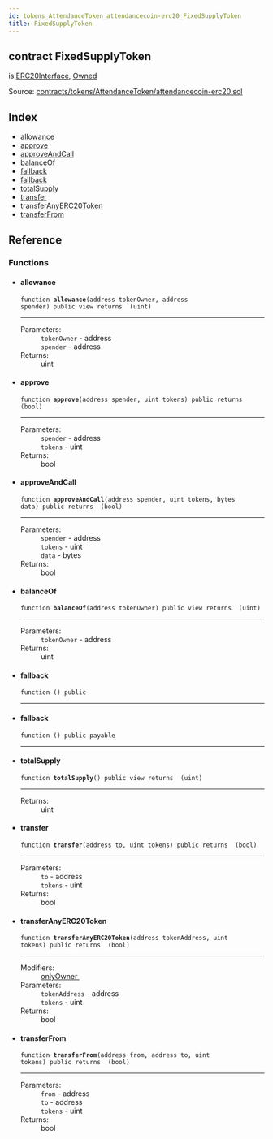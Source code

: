 ```yaml
---
id: tokens_AttendanceToken_attendancecoin-erc20_FixedSupplyToken
title: FixedSupplyToken
---
```


<div class="contract-doc"><div class="contract"><h2 class="contract-header"><span class="contract-kind">contract</span> FixedSupplyToken</h2><p class="base-contracts"><span>is</span> <a href="tokens_AttendanceToken_attendancecoin-erc20_ERC20Interface.html">ERC20Interface</a><span>, </span><a href="tokens_AttendanceToken_attendancecoin-erc20_Owned.html">Owned</a></p><div class="source">Source: <a href="https://github.com/FriendlyUser/solidity-smart-contracts//blob/v0.2.0/contracts/tokens/AttendanceToken/attendancecoin-erc20.sol" target="_blank">contracts/tokens/AttendanceToken/attendancecoin-erc20.sol</a></div></div><div class="index"><h2>Index</h2><ul><li><a href="tokens_AttendanceToken_attendancecoin-erc20_FixedSupplyToken.html#allowance">allowance</a></li><li><a href="tokens_AttendanceToken_attendancecoin-erc20_FixedSupplyToken.html#approve">approve</a></li><li><a href="tokens_AttendanceToken_attendancecoin-erc20_FixedSupplyToken.html#approveAndCall">approveAndCall</a></li><li><a href="tokens_AttendanceToken_attendancecoin-erc20_FixedSupplyToken.html#balanceOf">balanceOf</a></li><li><a href="tokens_AttendanceToken_attendancecoin-erc20_FixedSupplyToken.html#">fallback</a></li><li><a href="tokens_AttendanceToken_attendancecoin-erc20_FixedSupplyToken.html#">fallback</a></li><li><a href="tokens_AttendanceToken_attendancecoin-erc20_FixedSupplyToken.html#totalSupply">totalSupply</a></li><li><a href="tokens_AttendanceToken_attendancecoin-erc20_FixedSupplyToken.html#transfer">transfer</a></li><li><a href="tokens_AttendanceToken_attendancecoin-erc20_FixedSupplyToken.html#transferAnyERC20Token">transferAnyERC20Token</a></li><li><a href="tokens_AttendanceToken_attendancecoin-erc20_FixedSupplyToken.html#transferFrom">transferFrom</a></li></ul></div><div class="reference"><h2>Reference</h2><div class="functions"><h3>Functions</h3><ul><li><div class="item function"><span id="allowance" class="anchor-marker"></span><h4 class="name">allowance</h4><div class="body"><code class="signature">function <strong>allowance</strong><span>(address tokenOwner, address spender) </span><span>public </span><span>view </span><span>returns  (uint) </span></code><hr/><dl><dt><span class="label-parameters">Parameters:</span></dt><dd><div><code>tokenOwner</code> - address</div><div><code>spender</code> - address</div></dd><dt><span class="label-return">Returns:</span></dt><dd>uint</dd></dl></div></div></li><li><div class="item function"><span id="approve" class="anchor-marker"></span><h4 class="name">approve</h4><div class="body"><code class="signature">function <strong>approve</strong><span>(address spender, uint tokens) </span><span>public </span><span>returns  (bool) </span></code><hr/><dl><dt><span class="label-parameters">Parameters:</span></dt><dd><div><code>spender</code> - address</div><div><code>tokens</code> - uint</div></dd><dt><span class="label-return">Returns:</span></dt><dd>bool</dd></dl></div></div></li><li><div class="item function"><span id="approveAndCall" class="anchor-marker"></span><h4 class="name">approveAndCall</h4><div class="body"><code class="signature">function <strong>approveAndCall</strong><span>(address spender, uint tokens, bytes data) </span><span>public </span><span>returns  (bool) </span></code><hr/><dl><dt><span class="label-parameters">Parameters:</span></dt><dd><div><code>spender</code> - address</div><div><code>tokens</code> - uint</div><div><code>data</code> - bytes</div></dd><dt><span class="label-return">Returns:</span></dt><dd>bool</dd></dl></div></div></li><li><div class="item function"><span id="balanceOf" class="anchor-marker"></span><h4 class="name">balanceOf</h4><div class="body"><code class="signature">function <strong>balanceOf</strong><span>(address tokenOwner) </span><span>public </span><span>view </span><span>returns  (uint) </span></code><hr/><dl><dt><span class="label-parameters">Parameters:</span></dt><dd><div><code>tokenOwner</code> - address</div></dd><dt><span class="label-return">Returns:</span></dt><dd>uint</dd></dl></div></div></li><li><div class="item function"><span id="fallback" class="anchor-marker"></span><h4 class="name">fallback</h4><div class="body"><code class="signature">function <strong></strong><span>() </span><span>public </span></code><hr/></div></div></li><li><div class="item function"><span id="fallback" class="anchor-marker"></span><h4 class="name">fallback</h4><div class="body"><code class="signature">function <strong></strong><span>() </span><span>public </span><span>payable </span></code><hr/></div></div></li><li><div class="item function"><span id="totalSupply" class="anchor-marker"></span><h4 class="name">totalSupply</h4><div class="body"><code class="signature">function <strong>totalSupply</strong><span>() </span><span>public </span><span>view </span><span>returns  (uint) </span></code><hr/><dl><dt><span class="label-return">Returns:</span></dt><dd>uint</dd></dl></div></div></li><li><div class="item function"><span id="transfer" class="anchor-marker"></span><h4 class="name">transfer</h4><div class="body"><code class="signature">function <strong>transfer</strong><span>(address to, uint tokens) </span><span>public </span><span>returns  (bool) </span></code><hr/><dl><dt><span class="label-parameters">Parameters:</span></dt><dd><div><code>to</code> - address</div><div><code>tokens</code> - uint</div></dd><dt><span class="label-return">Returns:</span></dt><dd>bool</dd></dl></div></div></li><li><div class="item function"><span id="transferAnyERC20Token" class="anchor-marker"></span><h4 class="name">transferAnyERC20Token</h4><div class="body"><code class="signature">function <strong>transferAnyERC20Token</strong><span>(address tokenAddress, uint tokens) </span><span>public </span><span>returns  (bool) </span></code><hr/><dl><dt><span class="label-modifiers">Modifiers:</span></dt><dd><a href="tokens_AttendanceToken_attendancecoin-erc20_Owned.html#onlyOwner">onlyOwner </a></dd><dt><span class="label-parameters">Parameters:</span></dt><dd><div><code>tokenAddress</code> - address</div><div><code>tokens</code> - uint</div></dd><dt><span class="label-return">Returns:</span></dt><dd>bool</dd></dl></div></div></li><li><div class="item function"><span id="transferFrom" class="anchor-marker"></span><h4 class="name">transferFrom</h4><div class="body"><code class="signature">function <strong>transferFrom</strong><span>(address from, address to, uint tokens) </span><span>public </span><span>returns  (bool) </span></code><hr/><dl><dt><span class="label-parameters">Parameters:</span></dt><dd><div><code>from</code> - address</div><div><code>to</code> - address</div><div><code>tokens</code> - uint</div></dd><dt><span class="label-return">Returns:</span></dt><dd>bool</dd></dl></div></div></li></ul></div></div></div>
